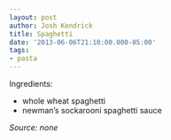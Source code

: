 ```yaml
---
layout: post
author: Josh Kendrick
title: Spaghetti
date: '2013-06-06T21:10:00.000-05:00'
tags:
- pasta
---
```


Ingredients:
* whole wheat spaghetti
* newman’s sockarooni spaghetti sauce

*Source: none*